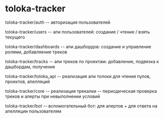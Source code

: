 # toloka-tracker

toloka-tracker/auth -- авторизация пользователей

toloka-tracker/users -- апи пользователей: создание / чтение / взять текущего

toloka-tracker/dashboards -- апи дашбордов: создание и управление ролями, добавляение треков

toloka-tracker/tracks -- апи треков по проектам: добавление, подвязка к дашбордам, получение

toloka-tracker/toloka_api -- реализация апи толоки для чтения пулов, проектов, апелляций

toloka-tracker/core -- реализация трекалки -- периодическая проверка треков и алерты при невыполнении условий

toloka-tracker/bot -- вспомогательный бот: для алертов + для ответа на апелляции пользователям
